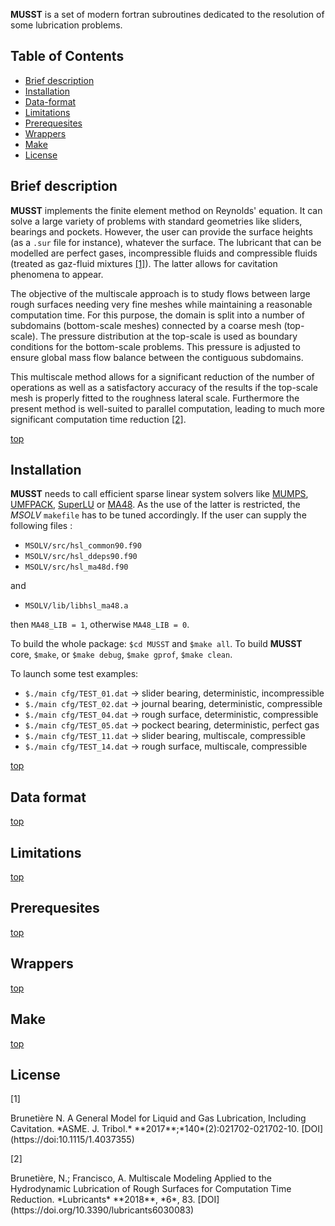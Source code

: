 **MUSST** is a set of modern fortran subroutines dedicated to the resolution of some lubrication problems.

Table of Contents
-----------------

- [Brief description](#brief-description)
- [Installation](#Installation)
- [Data-format](#data-format)
- [Limitations](#limitations)
- [Prerequesites](#prerequesites)
- [Wrappers](#wrappers)
- [Make](#make)
- [License](#license)

Brief description
-----------------

**MUSST** implements the finite element method on Reynolds' equation. It can solve a large variety of problems with standard geometries like sliders, bearings and pockets.
However, the user can provide the surface heights (as a ```.sur``` file for instance), whatever the surface.
The lubricant that can be modelled are perfect gases, incompressible fluids and compressible fluids (treated as gaz-fluid mixtures <a href="#foot01">[1]</a>). The latter allows for cavitation phenomena to appear.

The objective of the multiscale approach is to study flows between large rough surfaces needing very fine meshes while maintaining a reasonable computation time.
For this purpose, the domain is split into a number of subdomains (bottom-scale meshes) connected by a coarse mesh (top-scale).
The pressure distribution at the top-scale is used as boundary conditions for the bottom-scale problems.
This pressure is adjusted to ensure global mass flow balance between the contiguous subdomains.

This multiscale method allows for a significant reduction of the number of operations as well as a satisfactory accuracy of the results if the top-scale mesh is properly fitted to the roughness lateral scale.
Furthermore the present method is well-suited to parallel computation, leading to much more significant computation time reduction <a href="#foot01">[2]</a>.

[top](#table-of-contents)


Installation
--------------

**MUSST** needs to call efficient sparse linear system solvers like [MUMPS](http://mumps.enseeiht.fr/index.php?page=doc), [UMFPACK](http://faculty.cse.tamu.edu/davis/suitesparse.html),
[SuperLU](http://crd-legacy.lbl.gov/~xiaoye/SuperLU/#superlu) or [MA48](http://www.hsl.rl.ac.uk/catalogue/ma48.html). As the use of the latter is restricted, the *MSOLV* ```makefile``` has to be tuned accordingly.
If the user can supply the following files :

* ```MSOLV/src/hsl_common90.f90```
* ```MSOLV/src/hsl_ddeps90.f90```
* ```MSOLV/src/hsl_ma48d.f90```

and

* ```MSOLV/lib/libhsl_ma48.a```

then ```MA48_LIB = 1```, otherwise ```MA48_LIB = 0```.

To build the whole package: ```$cd MUSST``` and ```$make all```. To build **MUSST** core, ```$make```, or ```$make debug```, ```$make gprof```, ```$make clean```.

To launch some test examples:

* ```$./main cfg/TEST_01.dat``` -> slider bearing,  deterministic, incompressible
* ```$./main cfg/TEST_02.dat``` -> journal bearing, deterministic, compressible
* ```$./main cfg/TEST_04.dat``` -> rough surface,   deterministic, compressible
* ```$./main cfg/TEST_05.dat``` -> pockect bearing, deterministic, perfect gas
* ```$./main cfg/TEST_11.dat``` -> slider bearing,  multiscale,    compressible
* ```$./main cfg/TEST_14.dat``` -> rough surface,   multiscale,    compressible


[top](#Installation)

Data format
-----------

[top](#table-of-contents)

Limitations
-----------

[top](#table-of-contents)

Prerequesites
-------------
	
[top](#table-of-contents)

Wrappers
--------

[top](#table-of-contents)

Make
----

[top](#table-of-contents)

License
-------


<p id="foot01">[1]</p>
Brunetière N. A General Model for Liquid and Gas Lubrication, Including Cavitation. *ASME. J. Tribol.* **2017**;*140*(2):021702-021702-10. [DOI](https://doi:10.1115/1.4037355)

<p id="foot01">[2]</p>
Brunetière, N.; Francisco, A. Multiscale Modeling Applied to the Hydrodynamic Lubrication of Rough Surfaces for Computation Time Reduction. *Lubricants* **2018**, *6*, 83. [DOI](https://doi.org/10.3390/lubricants6030083)


